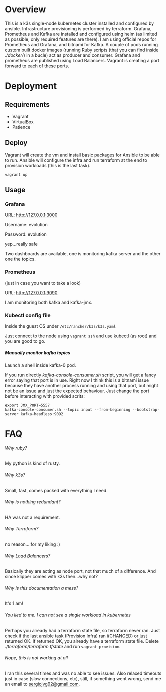 # Overview

This is a k3s single-node kubernetes cluster installed and configured by ansible. Infrastructure provisioning is performed by terraform. Grafana, Prometheus and Kafka are installed and configured using helm (as limited as possible, only required features are there). I am using official repos for Prometheus and Grafana, and bitnami for Kafka. A couple of pods running custom built docker images (running Ruby scripts (that you can find inside *./docker/*) in a bucle) act as producer and consumer. Grafana and prometheus are published using Load Balancers. Vagrant is creating a port forward to each of these ports.

# Deployment


## Requirements

* Vagrant
* VirtualBox
* Patience

## Deploy

Vagrant will create the vm and install basic packages for Ansible to be able to run. Ansible will configure the infra and run terraform at the end to provision workloads (this is the last task).

```
vagrant up
```

## Usage

### Grafana

URL: http://127.0.0.1:3000

Username: evolution

Password: evolution

yep...really safe

Two dashboards are available, one is monitoring kafka server and the other one the topics.

### Prometheus

(just in case you want to take a look)

URL: http://127.0.0.1:9090

I am monitoring both kafka and kafka-jmx.

### Kubectl config file

Inside the guest OS under `/etc/rancher/k3s/k3s.yaml`

Just connect to the node using `vagrant ssh` and use kubectl (as root) and you are good to go.

##### Manually monitor kafka topics

Launch a shell inside kafka-0 pod.

If you run directly *kafka-console-consumer.sh* script, you will get a fancy error saying that port is in use. Right now I think this is a bitnami issue because they have another process running and using that port, but might not be an issue and just the expected behaviour. Just change the port before interacting with provided scrits:

```
export JMX_PORT=5557
kafka-console-consumer.sh --topic input --from-beginning --bootstrap-server kafka-headless:9092
```

# FAQ

###### Why ruby?

My python is kind of rusty.

###### Why k3s?

Small, fast, comes packed with everything I need. 

###### Why is nothing redundant?

HA was not a requirement.

###### Why Terraform?

no reason....for my liking :)

###### Why Load Balancers?

Basically they are acting as node port, not that much of a difference. And since klipper comes with k3s then...why not?

###### Why is this documentation a mess?

It's 1 am!

###### You lied to me. I can not see a single workload in kubernetes

Perhaps you already had a terraform state file, so terraform never ran. Just check if the last ansible task (Provision Infra) ran i(CHANGED) or just returned OK. If returned OK, you already have a terraform state file. Delete *./terraform/terraform.tfstate* and run `vagrant provision`.

###### Nope, this is not working at all

I ran this several times and was no able to see issues. Also relaxed timeouts just in case (slow connections, etc), still, if something went wrong, send me an email to sergiojvg92@gmail.com.






